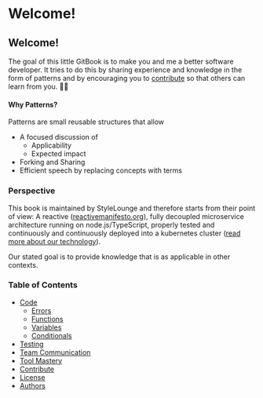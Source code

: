 # Welcome!

## Welcome!

The goal of this little GitBook is to make you and me a better software developer. It tries to do this by sharing experience and knowledge in the form of patterns and by encouraging you to [contribute](https://github.com/stylelounge/patterns/tree/1d1fd4378e1d6f3e78b028845965db884e4d44b5/contribute.md) so that others can learn from you. 🖖🏾

#### Why Patterns?

Patterns are small reusable structures that allow

* A focused discussion of
  * Applicability
  * Expected impact
* Forking and Sharing
* Efficient speech by replacing concepts with terms

### Perspective

This book is maintained by StyleLounge and therefore starts from their point of view: A reactive \([reactivemanifesto.org](https://www.reactivemanifesto.org)\), fully decoupled microservice architecture running on node.js/TypeScript, properly tested and continuously and continuously deployed into a kubernetes cluster \([read more about our technology](http://www.stylelounge.io/technology/)\).

Our stated goal is to provide knowledge that is as applicable in other contexts.

### Table of Contents

* [Code](code/)
  * [Errors](code/errors.md)
  * [Functions](code/functions.md)
  * [Variables](code/variables.md)
  * [Conditionals](code/conditionals.md)
* [Testing](testing.md)
* [Team Communication](communication.md)
* [Tool Mastery](links/tool-mastery.md)
* [Contribute](https://github.com/stylelounge/patterns/tree/1d1fd4378e1d6f3e78b028845965db884e4d44b5/contribute.md)
* [License](https://github.com/stylelounge/patterns/tree/1d1fd4378e1d6f3e78b028845965db884e4d44b5/license.md)
* [Authors](https://github.com/stylelounge/patterns/tree/1d1fd4378e1d6f3e78b028845965db884e4d44b5/authors.md)

